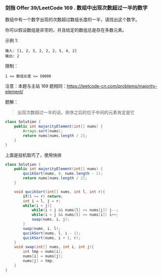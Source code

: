 ### 剑指 Offer 39/LeetCode 169 . 数组中出现次数超过一半的数字

数组中有一个数字出现的次数超过数组长度的一半，请找出这个数字。

你可以假设数组是非空的，并且给定的数组总是存在多数元素。

示例 1:

```
输入: [1, 2, 3, 2, 2, 2, 5, 4, 2]
输出: 2
```


限制：

`1 <= 数组长度 <= 50000`

注意：本题与主站 169 题相同：https://leetcode-cn.com/problems/majority-element/

题解：

> 出现次数超过一半的话，排序之后的位于中间的元素肯定是它

```java
class Solution {
    public int majorityElement(int[] nums) {
        Arrays.sort(nums);
        return nums[nums.length / 2];
    }
}
```

上面是投机取巧了，使用快排

```java
class Solution {
    public int majorityElement(int[] nums) {
        qucikSort(nums, 0, nums.length - 1);
        return nums[nums.length / 2];
    }

    void qucikSort(int[] nums, int l, int r){
        if(l >= r) return;
        int i = l, j = r;
        while(i < j){
            while(i < j && nums[l] <= nums[j]) j--;
            while(i < j && nums[l] >= nums[i]) i++;
            swap(nums, i, j);
        }
        swap(nums, i, l);
        qucikSort(nums, l, i - 1);
        qucikSort(nums, i + 1, r);
    }
    void swap(int[] nums, int i, int j){
        int tmp = nums[i];
        nums[i] = nums[j];
        nums[j] = tmp;
    }
}
```

